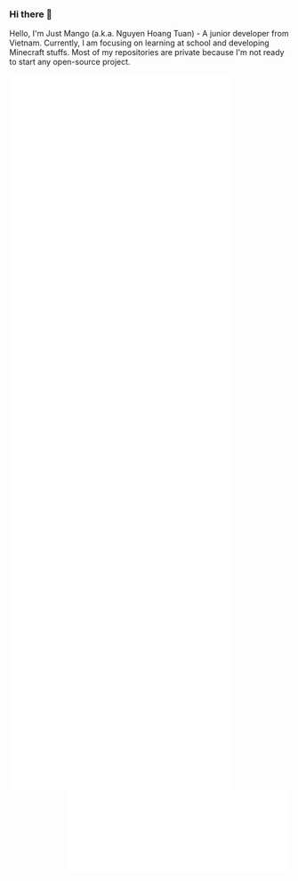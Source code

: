 ### Hi there 👋

Hello, I'm Just Mango (a.k.a. Nguyen Hoang Tuan) - A junior developer from Vietnam. Currently, I am focusing on learning at school and developing Minecraft stuffs. Most of my repositories are private because I'm not ready to start any open-source project.  

<img align="left" width="400" alt="🦑" src="metrics.github.svg">
<img align="right" width="400" alt="🦑" src="metrics.personal.svg">